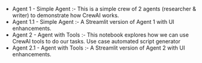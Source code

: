 - Agent 1 - Simple Agent :- This is a simple crew of 2 agents (researcher & writer) to demonstrate how CrewAI works.
- Agent 1.1 - Simple Agent :- A Streamlit version of Agent 1 with UI enhancements.
- Agent 2 - Agent with Tools :- This notebook explores how we can use CrewAI tools to do our tasks. Use case automated script generator
- Agent 2.1 - Agent with Tools :- A Streamlit version of Agent 2 with UI enhancements.

